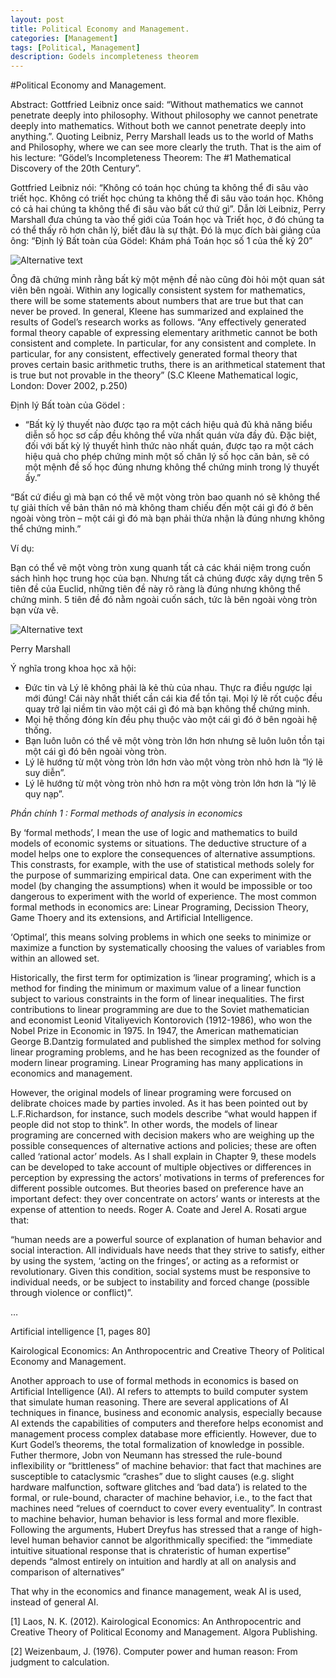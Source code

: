 ```yaml
---
layout: post
title: Political Economy and Management.
categories: [Management]
tags: [Political, Management]
description: Godels incompleteness theorem
---
```


#Political Economy and Management.

Abstract: Gottfried Leibniz once said: “Without mathematics we cannot penetrate deeply into philosophy. Without philosophy we cannot penetrate deeply into mathematics. Without both we cannot penetrate deeply into anything.”. Quoting Leibniz, Perry Marshall leads us to the world of Maths and Philosophy, where we can see more clearly the truth. That is the aim of his lecture: “Gödel’s Incompleteness Theorem: The #1 Mathematical Discovery of the 20th Century”.

Gottfried Leibniz nói: “Không có toán học chúng ta không thể đi sâu vào triết học. Không có triết học chúng ta không thể đi sâu vào toán học. Không có cả hai chúng ta không thể đi sâu vào bất cứ thứ gì”. Dẫn lời Leibniz, Perry Marshall đưa chúng ta vào thế giới của Toán học và Triết học, ở đó chúng ta có thể thấy rõ hơn chân lý, biết đâu là sự thật. Đó là mục đích bài giảng của ông: “Định lý Bất toàn của Gödel: Khám phá Toán học số 1 của thế kỷ 20”

![Alternative text](https://viethungpham.files.wordpress.com/2014/08/gode1m.jpg?w=833    "Godels")

Ông đã chứng minh rằng bất kỳ một mệnh đề nào cũng đòi hỏi một quan sát viên bên ngoài. Within any logically consistent system for mathematics, there will be some statements about numbers that are true but that can never be proved. In general, Kleene has summarized and explained the results of Godel’s research works as follows. “Any effectively generated formal theory capable of expressing elementary arithmetic cannot be both consistent and complete. In particular, for any consistent and complete. In particular, for any consistent, effectively generated formal theory that proves certain basic arithmetic truths, there is an arithmetical statement that is true but not provable in the theory” (S.C Kleene Mathematical logic, London: Dover 2002, p.250)

Định lý Bất toàn của Gödel :

-   “Bất kỳ lý thuyết nào được tạo ra một cách hiệu quả đủ khả năng biểu diễn số học sơ cấp đều không thể vừa nhất quán vừa đầy đủ. Đặc biệt, đối với bất kỳ lý thuyết hình thức nào nhất quán, được tạo ra một cách hiệu quả cho phép chứng minh một số chân lý số học căn bản, sẽ có một mệnh đề số học đúng nhưng không thể chứng minh trong lý thuyết ấy.”

“Bất cứ điều gì mà bạn có thể vẽ một vòng tròn bao quanh nó sẽ không thể tự giải thích về bản thân nó mà không tham chiếu đến một cái gì đó ở bên ngoài vòng tròn – một cái gì đó mà bạn phải thừa nhận là đúng nhưng không thể chứng minh.”

Ví dụ:

Bạn có thể vẽ một vòng tròn xung quanh tất cả các khái niệm trong cuốn sách hình học trung học của bạn. Nhưng tất cả chúng được xây dựng trên 5 tiên đề của Euclid, những tiên đề này rõ ràng là đúng nhưng không thể chứng minh. 5 tiên đề đó nằm ngoài cuốn sách, tức là bên ngoài vòng tròn bạn vừa vẽ.

![Alternative text]( https://viethungpham.files.wordpress.com/2014/08/perry-marshall2.jpg?w=300&h=200 "Perry Marshall")

Perry Marshall

Ý nghĩa trong khoa học xã hội:

- Đức tin và Lý lẽ không phải là kẻ thù của nhau. Thực ra điều ngược lại mới đúng! Cái này nhất thiết cần cái kia để tồn tại. Mọi lý lẽ rốt cuộc đều quay trở lại niềm tin vào một cái gì đó mà bạn không thể chứng minh.
- Mọi hệ thống đóng kín đều phụ thuộc vào một cái gì đó ở bên ngoài hệ thống.
- Bạn luôn luôn có thể vẽ một vòng tròn lớn hơn nhưng sẽ luôn luôn tồn tại một cái gì đó bên ngoài vòng tròn.
- Lý lẽ hướng từ một vòng tròn lớn hơn vào một vòng tròn nhỏ hơn là “lý lẽ suy diễn”.
- Lý lẽ hướng từ một vòng tròn nhỏ hơn ra một vòng tròn lớn hơn là “lý lẽ quy nạp”.

*Phần chính 1 : Formal methods of analysis in economics*

By ‘formal methods’, I mean the use of logic and mathematics to build models of economic systems or situations. The deductive structure of a model helps one to explore the consequences of alternative assumptions. This constrasts, for example, with the use of statistical methods solely for the purpose of summarizing empirical data. One can experiment with the model (by changing the assumptions) when it would be impossible or too dangerous to experiment with the world of experience. The most common formal methods in economics are: Linear Programing, Decission Theory, Game Thoery and its extensions, and Artificial Intelligence.

‘Optimal’, this means solving problems in which one seeks to minimize or maximize a function by systematically choosing the values of variables from within an allowed set.

Historically, the first term for optimization is ‘linear programing’, which is a method for finding the minimum or maximum value of a linear function subject to various constraints in the form of linear inequalities. The first contributions to linear programming  are due to the Soviet mathematician and economist Leonid Vitaliyevich Kontorovich (1912-1986), who won the Nobel Prize in Economic in 1975. In 1947, the American mathematician George B.Dantzig formulated and published the simplex method for solving linear programing problems, and he has been recognized as the founder of modern linear programing. Linear Programing has many applications in economics and management.

However, the original models of linear programing were forcused on delibrate choices made by parties involed. As it has been pointed out by L.F.Richardson, for instance, such models describe “what would happen if people did not stop to think”. In other words, the models of linear programing are concerned with decision makers who are weighing up the possible consequences of alternative actions and policies; these are often called ‘rational actor’ models. As I shall explain in Chapter 9, these models can be developed to take account of multiple objectives or differences in perception by expressing the actors’ motivations in terms of preferences for different possible outcomes. But theories based on preference have an important defect: they over concentrate on actors’ wants or interests at the expense of attention to needs. Roger A. Coate and Jerel A. Rosati argue that:

“human needs are a powerful source of explanation of human behavior and social interaction. All individuals have needs that they strive to satisfy, either by using the system, ‘acting on the fringes’, or acting as a reformist or revolutionary. Given this condition, social systems must be responsive to individual needs, or be subject to instability and forced change (possible through violence or conflict)”.

…

Artificial intelligence [1, pages 80]

Kairological Economics: An Anthropocentric and Creative Theory of Political Economy and Management.

Another approach to use of formal methods in economics is based on Artificial Intelligence (AI). AI refers to attempts to build computer system that simulate human reasoning. There are several applications of AI  techniques in finance, business and economic analysis, especially because AI extends the capabilities of computers and therefore helps economist and management process complex database more efficiently. However, due to Kurt Godel’s theorems, the total formalization of knowledge in possible. Futher thermore, Jobn von Neumann has stressed the rule-bound inflexibility or “brittleness” of machine behavior: that fact that machines are susceptible to cataclysmic “crashes” due to slight causes (e.g. slight hardware malfunction, software glitches and ‘bad data’) is related to the formal, or rule-bound, character of machine behavior, i.e., to the fact that machines need “relues of coernduct to cover every eventuality”. In contrast to machine behavior, human behavior is less formal and more flexible. Following the arguments, Hubert Dreyfus has stressed that a range of high-level human behavior cannot be algorithmically specified: the “immediate intuitive situational response that is chrateristic of human expertise” depends “almost entirely on intuition and hardly at all on analysis and comparison of alternatives”

That why in the economics and finance management, weak AI is used, instead of general AI.

[1] Laos, N. K. (2012). Kairological Economics: An Anthropocentric and Creative Theory of Political Economy and Management. Algora Publishing.

[2] Weizenbaum, J. (1976). Computer power and human reason: From judgment to calculation.